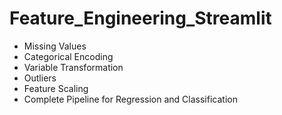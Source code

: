# Feature_Engineering_Streamlit

- Missing Values
- Categorical Encoding
- Variable Transformation
- Outliers
- Feature Scaling
- Complete Pipeline for Regression and Classification
